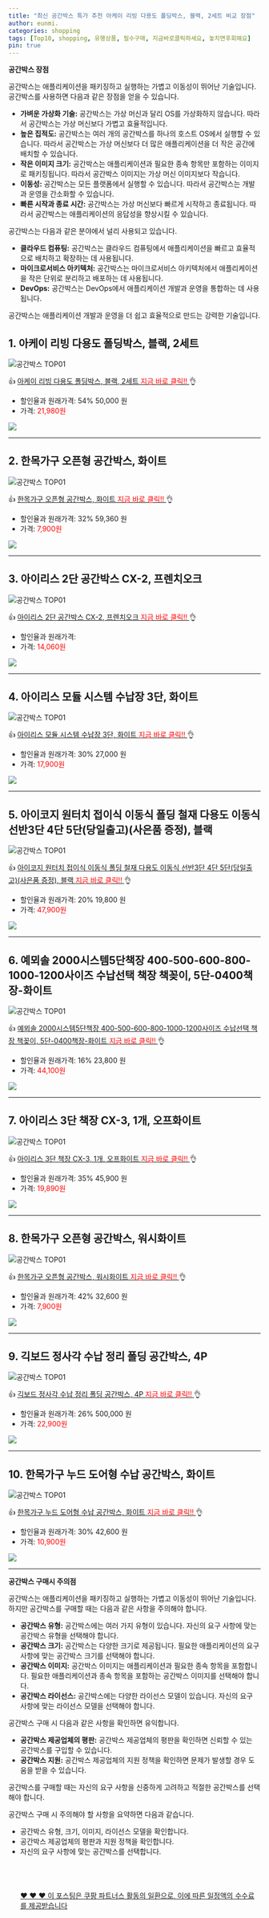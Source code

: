 ```yaml
---
title: "최신 공간박스 특가 추천 아케이 리빙 다용도 폴딩박스, 블랙, 2세트 비교 장점"
author: eunmi.
categories: shopping
tags: [Top10, shopping, 유행상품, 필수구매, 지금바로클릭하세요, 놓치면후회해요]
pin: true
---
```

**공간박스 장점**

공간박스는 애플리케이션을 패키징하고 실행하는 가볍고 이동성이 뛰어난 기술입니다. 공간박스를 사용하면 다음과 같은 장점을 얻을 수 있습니다.

* **가벼운 가상화 기술:** 공간박스는 가상 머신과 달리 OS를 가상화하지 않습니다. 따라서 공간박스는 가상 머신보다 가볍고 효율적입니다.
* **높은 집적도:** 공간박스는 여러 개의 공간박스를 하나의 호스트 OS에서 실행할 수 있습니다. 따라서 공간박스는 가상 머신보다 더 많은 애플리케이션을 더 작은 공간에 배치할 수 있습니다.
* **작은 이미지 크기:** 공간박스는 애플리케이션과 필요한 종속 항목만 포함하는 이미지로 패키징됩니다. 따라서 공간박스 이미지는 가상 머신 이미지보다 작습니다.
* **이동성:** 공간박스는 모든 플랫폼에서 실행할 수 있습니다. 따라서 공간박스는 개발과 운영을 간소화할 수 있습니다.
* **빠른 시작과 종료 시간:** 공간박스는 가상 머신보다 빠르게 시작하고 종료됩니다. 따라서 공간박스는 애플리케이션의 응답성을 향상시킬 수 있습니다.

공간박스는 다음과 같은 분야에서 널리 사용되고 있습니다.

* **클라우드 컴퓨팅:** 공간박스는 클라우드 컴퓨팅에서 애플리케이션을 빠르고 효율적으로 배치하고 확장하는 데 사용됩니다.
* **마이크로서비스 아키텍처:** 공간박스는 마이크로서비스 아키텍처에서 애플리케이션을 작은 단위로 분리하고 배포하는 데 사용됩니다.
* **DevOps:** 공간박스는 DevOps에서 애플리케이션 개발과 운영을 통합하는 데 사용됩니다.

공간박스는 애플리케이션 개발과 운영을 더 쉽고 효율적으로 만드는 강력한 기술입니다.

   

## 1. 아케이 리빙 다용도 폴딩박스, 블랙, 2세트

![공간박스 TOP01](https://thumbnail6.coupangcdn.com/thumbnails/remote/230x230ex/image/retail/images/5463039901910734-36d068f6-164f-4203-a9e9-ad68183dc00c.jpg)


👍 [아케이 리빙 다용도 폴딩박스, 블랙, 2세트 <font color=red> 지금 바로 클릭!! </font> ](https://link.coupang.com/re/AFFSDP?lptag=AF3617701&subid=GithubCoopas&pageKey=6437221605&traceid=V0-153&itemId=13773959247&vendorItemId=81024521933) 👌 


- 할인율과 원래가격: 54%  50,000   원
- 가격: <span style='color:red'>21,980원</span>

[![](/discount_price.png)](https://link.coupang.com/re/AFFSDP?lptag=AF3617701&subid=GithubCoopas&pageKey=6437221605&traceid=V0-153&itemId=13773959247&vendorItemId=81024521933)

---


   

## 2. 한목가구 오픈형 공간박스, 화이트

![공간박스 TOP01](https://thumbnail6.coupangcdn.com/thumbnails/remote/230x230ex/image/product/image/vendoritem/2018/10/24/3131023942/bd494bcc-7e66-422f-ab71-ca339ca69739.jpg)


👍 [한목가구 오픈형 공간박스, 화이트 <font color=red> 지금 바로 클릭!! </font> ](https://link.coupang.com/re/AFFSDP?lptag=AF3617701&subid=GithubCoopas&pageKey=19360184&traceid=V0-153&itemId=77687763&vendorItemId=3131023942) 👌 


- 할인율과 원래가격: 32%  59,360   원
- 가격: <span style='color:red'>7,900원</span>

[![](/discount_price.png)](https://link.coupang.com/re/AFFSDP?lptag=AF3617701&subid=GithubCoopas&pageKey=19360184&traceid=V0-153&itemId=77687763&vendorItemId=3131023942)

---


   

## 3. 아이리스 2단 공간박스 CX-2, 프렌치오크

![공간박스 TOP01](https://thumbnail9.coupangcdn.com/thumbnails/remote/230x230ex/image/retail/images/12659937092375597-dce8c4b9-e6aa-4735-b979-d12d197c6aa4.jpg)


👍 [아이리스 2단 공간박스 CX-2, 프렌치오크 <font color=red> 지금 바로 클릭!! </font> ](https://link.coupang.com/re/AFFSDP?lptag=AF3617701&subid=GithubCoopas&pageKey=2110017&traceid=V0-153&itemId=70622031&vendorItemId=3114220991) 👌 


- 할인율과 원래가격: 
- 가격: <span style='color:red'>14,060원</span>

[![](/discount_price.png)](https://link.coupang.com/re/AFFSDP?lptag=AF3617701&subid=GithubCoopas&pageKey=2110017&traceid=V0-153&itemId=70622031&vendorItemId=3114220991)

---


   

## 4. 아이리스 모듈 시스템 수납장 3단, 화이트

![공간박스 TOP01](https://thumbnail7.coupangcdn.com/thumbnails/remote/230x230ex/image/retail/images/3487498396431412-90dc71cf-0b9c-48ee-8223-a42fbeff6ff2.jpg)


👍 [아이리스 모듈 시스템 수납장 3단, 화이트 <font color=red> 지금 바로 클릭!! </font> ](https://link.coupang.com/re/AFFSDP?lptag=AF3617701&subid=GithubCoopas&pageKey=59518360&traceid=V0-153&itemId=205279393&vendorItemId=3486948424) 👌 


- 할인율과 원래가격: 30%  27,000   원
- 가격: <span style='color:red'>17,900원</span>

[![](/discount_price.png)](https://link.coupang.com/re/AFFSDP?lptag=AF3617701&subid=GithubCoopas&pageKey=59518360&traceid=V0-153&itemId=205279393&vendorItemId=3486948424)

---


   

## 5. 아이코지 원터치 접이식 이동식 폴딩 철재 다용도 이동식 선반3단 4단 5단(당일출고)(사은품 증정), 블랙

![공간박스 TOP01](https://thumbnail6.coupangcdn.com/thumbnails/remote/230x230ex/image/vendor_inventory/f53d/0139f1d500f2bb3e70d1b8757626e016cd1ee268beeaf72ec9253fdbf2c6.jpg)


👍 [아이코지 원터치 접이식 이동식 폴딩 철재 다용도 이동식 선반3단 4단 5단(당일출고)(사은품 증정), 블랙 <font color=red> 지금 바로 클릭!! </font> ](https://link.coupang.com/re/AFFSDP?lptag=AF3617701&subid=GithubCoopas&pageKey=6161811923&traceid=V0-153&itemId=14623342202&vendorItemId=80398216215) 👌 


- 할인율과 원래가격: 20%  19,800   원
- 가격: <span style='color:red'>47,900원</span>

[![](/discount_price.png)](https://link.coupang.com/re/AFFSDP?lptag=AF3617701&subid=GithubCoopas&pageKey=6161811923&traceid=V0-153&itemId=14623342202&vendorItemId=80398216215)

---


   

## 6. 예뫼솔 2000시스템5단책장 400-500-600-800-1000-1200사이즈 수납선택 책장 책꽂이, 5단-0400책장-화이트

![공간박스 TOP01](https://thumbnail9.coupangcdn.com/thumbnails/remote/230x230ex/image/vendor_inventory/d5f7/a4a186a5cf5a5862cc580d94f7ecf985d11284be8b2bd64f47793e7abe7d.jpg)


👍 [예뫼솔 2000시스템5단책장 400-500-600-800-1000-1200사이즈 수납선택 책장 책꽂이, 5단-0400책장-화이트 <font color=red> 지금 바로 클릭!! </font> ](https://link.coupang.com/re/AFFSDP?lptag=AF3617701&subid=GithubCoopas&pageKey=236181497&traceid=V0-153&itemId=749020100&vendorItemId=4891400390) 👌 


- 할인율과 원래가격: 16%  23,800   원
- 가격: <span style='color:red'>44,100원</span>

[![](/discount_price.png)](https://link.coupang.com/re/AFFSDP?lptag=AF3617701&subid=GithubCoopas&pageKey=236181497&traceid=V0-153&itemId=749020100&vendorItemId=4891400390)

---


   

## 7. 아이리스 3단 책장 CX-3, 1개, 오프화이트

![공간박스 TOP01](https://thumbnail6.coupangcdn.com/thumbnails/remote/230x230ex/image/retail/images/2970578052242417-5c966b91-8a3c-484e-b96e-cc913fc49c87.jpg)


👍 [아이리스 3단 책장 CX-3, 1개, 오프화이트 <font color=red> 지금 바로 클릭!! </font> ](https://link.coupang.com/re/AFFSDP?lptag=AF3617701&subid=GithubCoopas&pageKey=19416709&traceid=V0-153&itemId=77925162&vendorItemId=73245825886) 👌 


- 할인율과 원래가격: 35%  45,900   원
- 가격: <span style='color:red'>19,890원</span>

[![](/discount_price.png)](https://link.coupang.com/re/AFFSDP?lptag=AF3617701&subid=GithubCoopas&pageKey=19416709&traceid=V0-153&itemId=77925162&vendorItemId=73245825886)

---


   

## 8. 한목가구 오픈형 공간박스, 워시화이트

![공간박스 TOP01](https://thumbnail10.coupangcdn.com/thumbnails/remote/230x230ex/image/retail/images/2017/04/20/10/5/3ea6f923-3551-42db-97b1-a807f8f891d5.jpg)


👍 [한목가구 오픈형 공간박스, 워시화이트 <font color=red> 지금 바로 클릭!! </font> ](https://link.coupang.com/re/AFFSDP?lptag=AF3617701&subid=GithubCoopas&pageKey=19360184&traceid=V0-153&itemId=77687764&vendorItemId=3131023946) 👌 


- 할인율과 원래가격: 42%  32,600   원
- 가격: <span style='color:red'>7,900원</span>

[![](/discount_price.png)](https://link.coupang.com/re/AFFSDP?lptag=AF3617701&subid=GithubCoopas&pageKey=19360184&traceid=V0-153&itemId=77687764&vendorItemId=3131023946)

---


   

## 9. 긱보드 정사각 수납 정리 폴딩 공간박스, 4P

![공간박스 TOP01](https://thumbnail8.coupangcdn.com/thumbnails/remote/230x230ex/image/vendor_inventory/a425/6927f94cd4bbcbd80d31305e0feabeba0e3ebb0702984266d67749d55c71.jpg)


👍 [긱보드 정사각 수납 정리 폴딩 공간박스, 4P <font color=red> 지금 바로 클릭!! </font> ](https://link.coupang.com/re/AFFSDP?lptag=AF3617701&subid=GithubCoopas&pageKey=7401357981&traceid=V0-153&itemId=19157683183&vendorItemId=86276438695) 👌 


- 할인율과 원래가격: 26%  500,000   원
- 가격: <span style='color:red'>22,900원</span>

[![](/discount_price.png)](https://link.coupang.com/re/AFFSDP?lptag=AF3617701&subid=GithubCoopas&pageKey=7401357981&traceid=V0-153&itemId=19157683183&vendorItemId=86276438695)

---


   

## 10. 한목가구 누드 도어형 수납 공간박스, 화이트

![공간박스 TOP01](https://thumbnail10.coupangcdn.com/thumbnails/remote/230x230ex/image/retail/images/4345229409107029-917b6370-a2d9-4d90-8a46-7c8c598a5226.jpg)


👍 [한목가구 누드 도어형 수납 공간박스, 화이트 <font color=red> 지금 바로 클릭!! </font> ](https://link.coupang.com/re/AFFSDP?lptag=AF3617701&subid=GithubCoopas&pageKey=19112037&traceid=V0-153&itemId=76707676&vendorItemId=3128868855) 👌 


- 할인율과 원래가격: 30%  42,600   원
- 가격: <span style='color:red'>10,900원</span>

[![](/discount_price.png)](https://link.coupang.com/re/AFFSDP?lptag=AF3617701&subid=GithubCoopas&pageKey=19112037&traceid=V0-153&itemId=76707676&vendorItemId=3128868855)

---
**공간박스 구매시 주의점**

공간박스는 애플리케이션을 패키징하고 실행하는 가볍고 이동성이 뛰어난 기술입니다. 하지만 공간박스를 구매할 때는 다음과 같은 사항을 주의해야 합니다.

* **공간박스 유형:** 공간박스에는 여러 가지 유형이 있습니다. 자신의 요구 사항에 맞는 공간박스 유형을 선택해야 합니다.
* **공간박스 크기:** 공간박스는 다양한 크기로 제공됩니다. 필요한 애플리케이션의 요구 사항에 맞는 공간박스 크기를 선택해야 합니다.
* **공간박스 이미지:** 공간박스 이미지는 애플리케이션과 필요한 종속 항목을 포함합니다. 필요한 애플리케이션과 종속 항목을 포함하는 공간박스 이미지를 선택해야 합니다.
* **공간박스 라이선스:** 공간박스에는 다양한 라이선스 모델이 있습니다. 자신의 요구 사항에 맞는 라이선스 모델을 선택해야 합니다.

공간박스 구매 시 다음과 같은 사항을 확인하면 유익합니다.

* **공간박스 제공업체의 평판:** 공간박스 제공업체의 평판을 확인하면 신뢰할 수 있는 공간박스를 구입할 수 있습니다.
* **공간박스 지원:** 공간박스 제공업체의 지원 정책을 확인하면 문제가 발생할 경우 도움을 받을 수 있습니다.

공간박스를 구매할 때는 자신의 요구 사항을 신중하게 고려하고 적절한 공간박스를 선택해야 합니다.

공간박스 구매 시 주의해야 할 사항을 요약하면 다음과 같습니다.

* 공간박스 유형, 크기, 이미지, 라이선스 모델을 확인합니다.
* 공간박스 제공업체의 평판과 지원 정책을 확인합니다.
* 자신의 요구 사항에 맞는 공간박스를 선택합니다.<br><br><br><br><br> [ ❤ ❤ ❤ 이 포스팅은 쿠팡 파트너스 활동의 일환으로, 이에 따른 일정액의 수수료를 제공받습니다](https://link.coupang.com/a/bcEFyh)